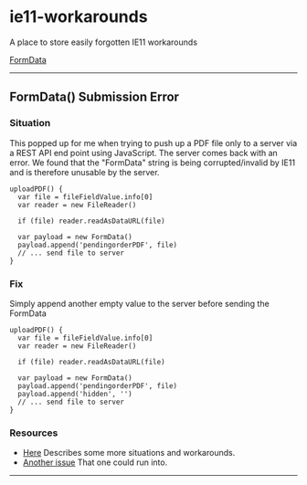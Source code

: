 # ie11-workarounds
A place to store easily forgotten IE11 workarounds

[FormData](#formdata-submission-error)

***
## FormData() Submission Error
### Situation
This popped up for me when trying to push up a PDF file only to a server via a REST API end point using JavaScript. The server comes back with an error. We found that the "FormData" string is being corrupted/invalid by IE11 and is therefore unusable by the server.
```javscript
uploadPDF() {
  var file = fileFieldValue.info[0]
  var reader = new FileReader()
  
  if (file) reader.readAsDataURL(file)

  var payload = new FormData()
  payload.append('pendingorderPDF', file)
  // ... send file to server
}
```
### Fix
Simply append another empty value to the server before sending the FormData
```javscript
uploadPDF() {
  var file = fileFieldValue.info[0]
  var reader = new FileReader()
  
  if (file) reader.readAsDataURL(file)

  var payload = new FormData()
  payload.append('pendingorderPDF', file)
  payload.append('hidden', '')
  // ... send file to server
}
```

### Resources
* [Here](https://blog.yorkxin.org/2014/02/06/ajax-with-formdata-is-broken-on-ie10-ie11) Describes some more situations and workarounds.
* [Another issue](https://stackoverflow.com/questions/26206105/formdata-in-ie-11-not-defined) That one could run into.
***
